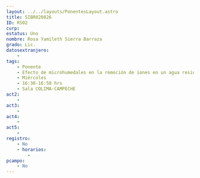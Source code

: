 ```yaml
---
layout: ../../layouts/PonentesLayout.astro
title: SIBR020826
ID: RS02
curp: 
estatus: Uno
nombre: Rosa Yamileth Sierra Barraza
grado: Lic.
datosextranjero:
    - 
tags:
    - Ponente
    - Efecto de microhumedales en la remoción de iones en un agua residual doméstica
    - Miércoles
    - 16:30-16:50 hrs
    - Sala COLIMA-CAMPECHE
act2: 
    - 
act3: 
    - 
act4: 
    - 
act5: 
    - 
registro:
    - No
    - horarios:
        -
pcampo:
    - No
---
```

